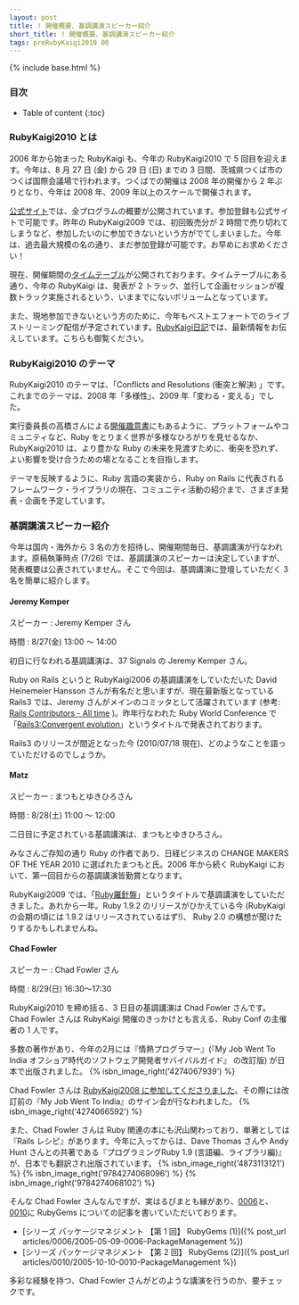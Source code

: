 ```yaml
---
layout: post
title: ! 開催概要、基調講演スピーカー紹介
short_title: ! 開催概要、基調講演スピーカー紹介
tags: preRubyKaigi2010 00
---
```

{% include base.html %}


### 目次

* Table of content
{:toc}


### RubyKaigi2010 とは

2006 年から始まった RubyKaigi も、今年の RubyKaigi2010 で 5 回目を迎えます。今年は、8 月 27 日 (金) から 29 日 (日) までの 3 日間、茨城県つくば市のつくば国際会議場で行われます。つくばでの開催は 2008 年の開催から 2 年ぶりとなり、今年は 2008 年、2009 年以上のスケールで開催されます。

[公式サイト](http://rubykaigi.org/2010)では、全プログラムの概要が公開されています。参加登録も公式サイトで可能です。昨年の RubyKaigi2009 では、初回販売分が 2 時間で売り切れてしまうなど、参加したいのに参加できないという方がでてしまいました。今年は、過去最大規模の名の通り、まだ参加登録が可能です。お早めにお求めください！

現在、開催期間の[タイムテーブル](http://rubykaigi.org/2010/ja/timetable)が公開されております。タイムテーブルにある通り、今年の RubyKaigi は、発表が 2 トラック、並行して企画セッションが複数トラック実施されるという、いままでにないボリュームとなっています。

また、現地参加できないという方のために、今年もベストエフォートでのライブストリーミング配信が予定されています。[RubyKaigi日記](http://rubykaigi.tdiary.net/)では、最新情報をお伝えしています。こちらも御覧ください。

### RubyKaigi2010 のテーマ

RubyKaigi2010 のテーマは、「Conflicts and Resolutions (衝突と解決) 」です。これまでのテーマは、2008 年「多様性」、2009 年「変わる・変える」でした。

実行委員長の高橋さんによる[開催趣意書](http://rubykaigi.org/2010/ja/Prospectus)にもあるように、プラットフォームやコミュニティなど、Ruby をとりまく世界が多様なひろがりを見せるなか、RubyKaigi2010 は、より豊かな Ruby の未来を見渡すために、衝突を恐れず、よい影響を受け合うための場となることを目指します。

テーマを反映するように、Ruby 言語の実装から、Ruby on Rails に代表されるフレームワーク・ライブラリの現在、コミュニティ活動の紹介まで、さまざま発表・企画を予定しています。

### 基調講演スピーカー紹介

今年は国内・海外から 3 名の方を招待し、開催期間毎日、基調講演が行なわれます。原稿執筆時点 (7/26) では、基調講演のスピーカーは決定していますが、発表概要は公表されていません。そこで今回は、基調講演に登壇していただく 3 名を簡単に紹介します。

#### Jeremy Kemper

スピーカー
: Jeremy Kemper さん

時間
: 8/27(金) 13:00 〜 14:00

初日に行なわれる基調講演は、37 Signals の Jeremy Kemper さん。

Ruby on Rails というと RubyKaigi2006 の基調講演をしていただいた David Heinemeier Hansson さんが有名だと思いますが、現在最新版となっている Rails3 では、Jeremy さんがメインのコミッタとして活躍されています (参考: [Rails Contributors - All time](http://contributors.rubyonrails.org/) )。昨年行なわれた Ruby World Conference で「[Rails3:Convergent evolution](http://www.rubyworld-conf.org/ja/archives/2009/program/abstract/a-5/)」というタイトルで発表されております。

Rails3 のリリースが間近となった今 (2010/07/18 現在)、どのようなことを語っていただけるのでしょうか。

#### Matz

スピーカー
: まつもとゆきひろさん

時間
: 8/28(土) 11:00 〜 12:00

二日目に予定されている基調講演は、まつもとゆきひろさん。

みなさんご存知の通り Ruby の作者であり、日経ビジネスの CHANGE MAKERS OF THE YEAR 2010 に選ばれたまつもと氏。2006 年から続く RubyKaigi において、第一回目からの基調講演皆勤賞となります。

RubyKaigi2009 では、「[Ruby羅針盤](http://rubykaigi.org/2009/ja/talks/18H05)」というタイトルで基調講演をしていただきました。あれから一年。Ruby 1.9.2 のリリースがひかえている今 (RubyKaigi の会期の頃には 1.9.2 はリリースされているはず!)、 Ruby 2.0 の構想が聞けたりするかもしれませんね。

#### Chad Fowler

スピーカー
: Chad Fowler さん

時間
: 8/29(日) 16:30〜17:30

RubyKaigi2010 を締め括る、3 日目の基調講演は Chad Fowler さんです。Chad Fowler さんは
RubyKaigi 開催のきっかけとも言える、Ruby Conf の主催者の 1 人です。

多数の著作があり、今年の2月には『情熱プログラマー』(『My Job Went To India
オフショア時代のソフトウェア開発者サバイバルガイド』 の改訂版) が日本で出版されました。
{% isbn_image_right('4274067939') %}

Chad Fowler さんは [RubyKaigi2008 に参加してくださりました](http://chadfowler.com/2008/6/21/ruby-kaigi-2008)。その際には改訂前の『My
Job Went To India』のサイン会が行なわれました。
{% isbn_image_right('4274066592') %}

また、Chad Fowler さんは Ruby 関連の本にも沢山関わっており、単著としては『Rails
レシピ』があります。今年に入ってからは、Dave Thomas さんや Andy Hunt さんとの共著である『プログラミングRuby
1.9 (言語編、ライブラリ編)』が、日本でも翻訳され出版されています。
{% isbn_image_right('4873113121') %}
{% isbn_image_right('9784274068096') %}
{% isbn_image_right('9784274068102') %}

そんな Chad Fowler
さんなんですが、実はるびまとも縁があり、[0006](0006)と、[0010](0010)に
RubyGems についての記事を書いていただいております。

* [シリーズ パッケージマネジメント 【第 1 回】 RubyGems (1)]({% post_url articles/0006/2005-05-09-0006-PackageManagement %})
* [シリーズ パッケージマネジメント 【第 2 回】 RubyGems (2)]({% post_url articles/0010/2005-10-10-0010-PackageManagement %})


多彩な経験を持つ、Chad Fowler さんがどのような講演を行うのか、要チェックです。


